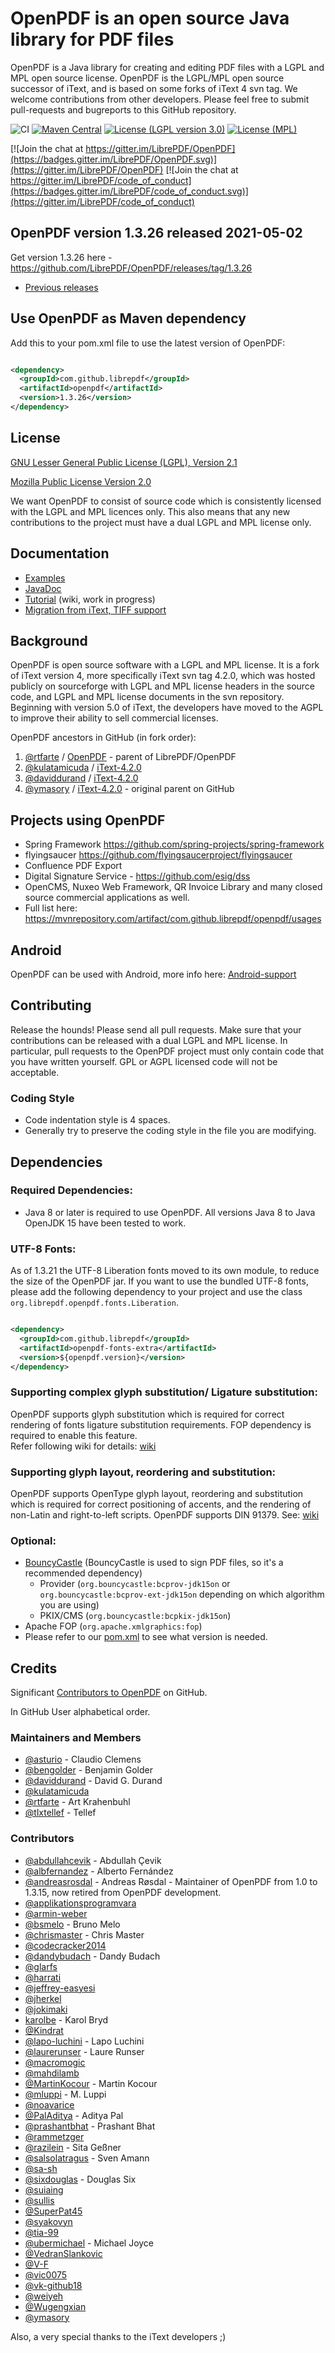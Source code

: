# OpenPDF is an open source Java library for PDF files #

OpenPDF is a Java library for creating and editing PDF files with a LGPL and MPL open source
license. OpenPDF is the LGPL/MPL open source successor of iText, and is based on some forks of iText
4 svn tag. We welcome contributions from other developers. Please feel free to submit pull-requests
and bugreports to this GitHub repository.

![CI](https://github.com/LibrePDF/OpenPDF/workflows/OpenPDF%20CI/badge.svg)
[![Maven Central](https://maven-badges.herokuapp.com/maven-central/com.github.librepdf/openpdf/badge.svg)](https://maven-badges.herokuapp.com/maven-central/com.github.librepdf/openpdf)
[![License (LGPL version 3.0)](https://img.shields.io/badge/license-GNU%20LGPL%20version%202.1-blue.svg?style=flat-square)](http://opensource.org/licenses/LGPL-2.1)
[![License (MPL)](https://img.shields.io/badge/license-Mozilla%20Public%20License-yellow.svg?style=flat-square)](http://opensource.org/licenses/MPL-2.0)

[![Join the chat at https://gitter.im/LibrePDF/OpenPDF](https://badges.gitter.im/LibrePDF/OpenPDF.svg)](https://gitter.im/LibrePDF/OpenPDF)
[![Join the chat at https://gitter.im/LibrePDF/code_of_conduct](https://badges.gitter.im/LibrePDF/code_of_conduct.svg)](https://gitter.im/LibrePDF/code_of_conduct)

## OpenPDF version 1.3.26 released 2021-05-02 ##

Get version 1.3.26 here - https://github.com/LibrePDF/OpenPDF/releases/tag/1.3.26

- [Previous releases](https://github.com/LibrePDF/OpenPDF/releases)

## Use OpenPDF as Maven dependency

Add this to your pom.xml file to use the latest version of OpenPDF:

```xml

<dependency>
  <groupId>com.github.librepdf</groupId>
  <artifactId>openpdf</artifactId>
  <version>1.3.26</version>
</dependency>
```

## License ##

[GNU Lesser General Public License (LGPL), Version 2.1](https://www.gnu.org/licenses/old-licenses/lgpl-2.1)

[Mozilla Public License Version 2.0](http://www.mozilla.org/MPL/2.0/)

We want OpenPDF to consist of source code which is consistently licensed with the LGPL and MPL
licences only. This also means that any new contributions to the project must have a dual LGPL and
MPL license only.

## Documentation ##

- [Examples](pdf-toolbox/src/test/java/com/lowagie/examples)
- [JavaDoc](https://librepdf.github.io/OpenPDF/docs-1-3-17/)
- [Tutorial](https://github.com/LibrePDF/OpenPDF/wiki/Tutorial) (wiki, work in progress)
- [Migration from iText, TIFF support](https://github.com/LibrePDF/OpenPDF/wiki/Migrating-from-iText-2-and-4)

## Background ##

OpenPDF is open source software with a LGPL and MPL license. It is a fork of iText version 4, more
specifically iText svn tag 4.2.0, which was hosted publicly on sourceforge with LGPL and MPL license
headers in the source code, and LGPL and MPL license documents in the svn repository. Beginning with
version 5.0 of iText, the developers have moved to the AGPL to improve their ability to sell
commercial licenses.

OpenPDF ancestors in GitHub (in fork order):

1. [@rtfarte](https://github.com/rtfarte) / [OpenPDF](https://github.com/rtfarte/OpenPDF) - parent
   of LibrePDF/OpenPDF
2. [@kulatamicuda](https://github.com/kulatamicuda)
   / [iText-4.2.0](https://github.com/kulatamicuda/iText-4.2.0)
3. [@daviddurand](https://github.com/daviddurand)
   / [iText-4.2.0](https://github.com/daviddurand/iText-4.2.0)
4. [@ymasory](https://github.com/ymasory) / [iText-4.2.0](https://github.com/ymasory/iText-4.2.0) -
   original parent on GitHub

## Projects using OpenPDF ##

- Spring Framework https://github.com/spring-projects/spring-framework
- flyingsaucer https://github.com/flyingsaucerproject/flyingsaucer
- Confluence PDF Export
- Digital Signature Service - https://github.com/esig/dss
- OpenCMS, Nuxeo Web Framework, QR Invoice Library and many closed source commercial applications as
  well.
- Full list here: https://mvnrepository.com/artifact/com.github.librepdf/openpdf/usages

## Android ##

OpenPDF can be used with Android, more info
here: [Android-support](https://github.com/LibrePDF/OpenPDF/wiki/Android-support)

## Contributing ##

Release the hounds!  Please send all pull requests. Make sure that your contributions can be
released with a dual LGPL and MPL license. In particular, pull requests to the OpenPDF project must
only contain code that you have written yourself. GPL or AGPL licensed code will not be acceptable.

### Coding Style ###

- Code indentation style is 4 spaces.
- Generally try to preserve the coding style in the file you are modifying.

## Dependencies ##

### Required Dependencies: ###

- Java 8 or later is required to use OpenPDF. All versions Java 8 to Java OpenJDK 15 have been
  tested to work.

### UTF-8 Fonts: ###

As of 1.3.21 the UTF-8 Liberation fonts moved to its own module, to reduce the size of the OpenPDF
jar. If you want to use the bundled UTF-8 fonts, please add the following dependency to your project
and use the class `org.librepdf.openpdf.fonts.Liberation`.

```xml

<dependency>
  <groupId>com.github.librepdf</groupId>
  <artifactId>openpdf-fonts-extra</artifactId>
  <version>${openpdf.version}</version>
</dependency>
```

### Supporting complex glyph substitution/ Ligature substitution: ###
OpenPDF supports glyph substitution which is required for correct rendering of fonts ligature substitution requirements. 
FOP dependency is required to enable this feature.  
Refer following wiki for details: [wiki](https://github.com/LibrePDF/OpenPDF/wiki/Multi-byte-character-language-support-with-TTF-fonts)

### Supporting glyph layout, reordering and substitution: ###
OpenPDF supports OpenType glyph layout, reordering and substitution which is required for correct positioning
of accents, and the rendering of non-Latin and right-to-left scripts. OpenPDF supports DIN 91379.
See: [wiki](https://github.com/vk-github18/OpenPDF/wiki/Accents,-DIN-SPEC-91379,-non-Latin-scripts)

### Optional: ###

- [BouncyCastle](https://www.bouncycastle.org/) (BouncyCastle is used to sign PDF files, so it's a
  recommended dependency)
    - Provider (`org.bouncycastle:bcprov-jdk15on` or `org.bouncycastle:bcprov-ext-jdk15on` depending
      on which algorithm you are using)
    - PKIX/CMS (`org.bouncycastle:bcpkix-jdk15on`)
- Apache FOP (`org.apache.xmlgraphics:fop`)
- Please refer to our [pom.xml](pom.xml) to see what version is needed.

## Credits ##
Significant [Contributors to OpenPDF](https://github.com/LibrePDF/OpenPDF/graphs/contributors) on GitHub.

In GitHub User alphabetical order.

### Maintainers and Members ###
* [@asturio](https://github.com/asturio) - Claudio Clemens
* [@bengolder](https://github.com/bengolder) - Benjamin Golder
* [@daviddurand](https://github.com/daviddurand) - David G. Durand
* [@kulatamicuda](https://github.com/kulatamicuda)
* [@rtfarte](https://github.com/rtfarte) - Art Krahenbuhl
* [@tlxtellef](https://github.com/tlxtellef) - Tellef

### Contributors ###
* [@abdullahcevik](https://github.com/abdullahcevik) - Abdullah Çevik
* [@albfernandez](https://github.com/albfernandez) - Alberto Fernández
* [@andreasrosdal](https://github.com/andreasrosdal) - Andreas Røsdal - Maintainer of OpenPDF from 1.0 to 1.3.15, now retired from OpenPDF development.
* [@applikationsprogramvara](https://github.com/applikationsprogramvara)
* [@armin-weber](https://github.com/armin-weber)
* [@bsmelo](https://github.com/bsmelo) - Bruno Melo
* [@chrismaster](https://github.com/chrismaster) - Chris Master
* [@codecracker2014](https://github.com/codecracker2014)
* [@dandybudach](https://github.com/dandybudach) - Dandy Budach
* [@glarfs](https://github.com/glarfs)
* [@harrati](https://github.com/harrati)
* [@jeffrey-easyesi](https://github.com/jeffrey-easyesi)
* [@jherkel](https://github.com/jherkel)
* [@jokimaki](https://github.com/jokimaki)
* [karolbe](https://github.com/karolbe) - Karol Bryd
* [@Kindrat](https://github.com/Kindrat)
* [@lapo-luchini](https://github.com/lapo-luchini) - Lapo Luchini
* [@laurerunser](https://github.com/laurerunser) - Laure Runser
* [@macromogic](https://github.com/macromogic)
* [@mahdilamb](https://github.com/mahdilamb)
* [@MartinKocour](https://github.com/MartinKocour) - Martin Kocour
* [@mluppi](https://github.com/mluppi) - M. Luppi
* [@noavarice](https://github.com/noavarice)
* [@PalAditya](https://github.com/PalAditya) - Aditya Pal
* [@prashantbhat](https://github.com/prashantbhat) - Prashant Bhat
* [@rammetzger](https://github.com/rammetzger)
* [@razilein](https://github.com/razilein) - Sita Geßner
* [@salsolatragus](https://github.com/salsolatragus) - Sven Amann
* [@sa-sh](https://github.com/sa-sh)
* [@sixdouglas](https://github.com/sixdouglas) - Douglas Six
* [@suiaing](https://github.com/suiaing)
* [@sullis](https://github.com/sullis)
* [@SuperPat45](https://github.com/SuperPat45)
* [@syakovyn](https://github.com/syakovyn)
* [@tia-99](https://github.com/tia-99)
* [@ubermichael](https://github.com/ubermichael) - Michael Joyce
* [@VedranSlankovic](https://github.com/VedranSlankovic)
* [@V-F](https://github.com/V-F)
* [@vic0075](https://github.com/vic0075)
* [@vk-github18](https://github.com/vk-github18)
* [@weiyeh](https://github.com/weiyeh)
* [@Wugengxian](https://github.com/Wugengxian)
* [@ymasory](https://github.com/ymasory)

Also, a very special thanks to the iText developers ;)

